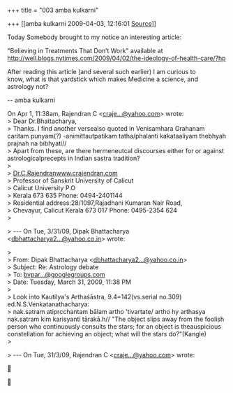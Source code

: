+++
title = "003 amba kulkarni"

+++
[[amba kulkarni	2009-04-03, 12:16:01 [Source](https://groups.google.com/g/bvparishat/c/eNQHb7klnAs)]]



Today Somebody brought to my notice an interesting article:  
  
"Believing in Treatments That Don’t Work" available at  
<http://well.blogs.nytimes.com/2009/04/02/the-ideology-of-health-care/?hp>  
  
After reading this article (and several such earlier) I am curious to  
know, what is that yardstick which makes Medicine a science, and  
astrology not?  
  
-- amba kulkarni  

  
On Apr 1, 11:38am, Rajendran C \<[craje...@yahoo.com]()\> wrote:  
\> Dear Dr.Bhattacharya,  
\> Thanks. I find another versealso quoted in Venisamhara Grahanam caritam punyam(?) -animittautpatikam tatha/phalanti kakataaliyam thebhyah prajnah na bibhyati//  
\> Apart from these, are there hermeneutcal discourses either for or against astrologicalprecepts in Indian sastra tradition?  
\>  
\> [Dr.C.Rajendranwww.crajendran.com](http://Dr.C.Rajendranwww.crajendran.com)  
\> Professor of Sanskrit University of Calicut  
\> Calicut University P.O  
\> Kerala 673 635 Phone: 0494-2401144  
\> Residential address:28/1097,Rajadhani Kumaran Nair Road,  
\> Chevayur, Calicut Kerala 673 017 Phone: 0495-2354 624  
\>  

\> --- On Tue, 3/31/09, Dipak Bhattacharya \<[dbhattacharya2...@yahoo.co.in]()\> wrote:  

\>  
\> From: Dipak Bhattacharya \<[dbhattacharya2...@yahoo.co.in]()\>  
\> Subject: Re: Astrology debate  
\> To: [bvpar...@googlegroups.com]()  
\> Date: Tuesday, March 31, 2009, 11:38 PM  
\>  
\> Look into Kautilya's Arthaśāstra, 9.4=142(vs.serial no.309) ed.N.S.Venkatanathacharya:  
\> nak.satram atiprcchantam bālam artho 'tivartate/ artho hy arthasya nak.satram kim karisyanti tārakā.h// "The object slips away from the foolish person who continuously consults the stars; for an object is theauspicious constellation for achieving an object; what will the stars do?"(Kangle)  
\>  

\> --- On Tue, 31/3/09, Rajendran C \<[craje...@yahoo.com]()\> wrote:  





